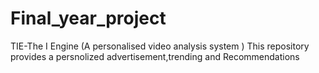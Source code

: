 # Final_year_project
TIE-The I Engine (A personalised video analysis system )
This repository provides a persnolized advertisement,trending and Recommendations
